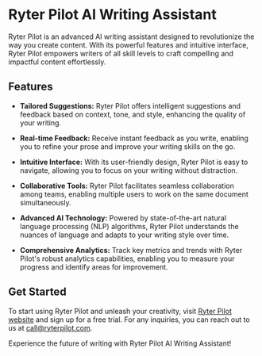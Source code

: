 # Ryter Pilot AI Writing Assistant

Ryter Pilot is an advanced AI writing assistant designed to revolutionize the way you create content. With its powerful features and intuitive interface, Ryter Pilot empowers writers of all skill levels to craft compelling and impactful content effortlessly.

## Features

- **Tailored Suggestions:** Ryter Pilot offers intelligent suggestions and feedback based on context, tone, and style, enhancing the quality of your writing.
  
- **Real-time Feedback:** Receive instant feedback as you write, enabling you to refine your prose and improve your writing skills on the go.

- **Intuitive Interface:** With its user-friendly design, Ryter Pilot is easy to navigate, allowing you to focus on your writing without distraction.

- **Collaborative Tools:** Ryter Pilot facilitates seamless collaboration among teams, enabling multiple users to work on the same document simultaneously.

- **Advanced AI Technology:** Powered by state-of-the-art natural language processing (NLP) algorithms, Ryter Pilot understands the nuances of language and adapts to your writing style over time.

- **Comprehensive Analytics:** Track key metrics and trends with Ryter Pilot's robust analytics capabilities, enabling you to measure your progress and identify areas for improvement.

## Get Started

To start using Ryter Pilot and unleash your creativity, visit [Ryter Pilot website](https://ryterpilot.com) and sign up for a free trial. For any inquiries, you can reach out to us at [call@ryterpilot.com](mailto:call@ryterpilot.com).

Experience the future of writing with Ryter Pilot AI Writing Assistant!

